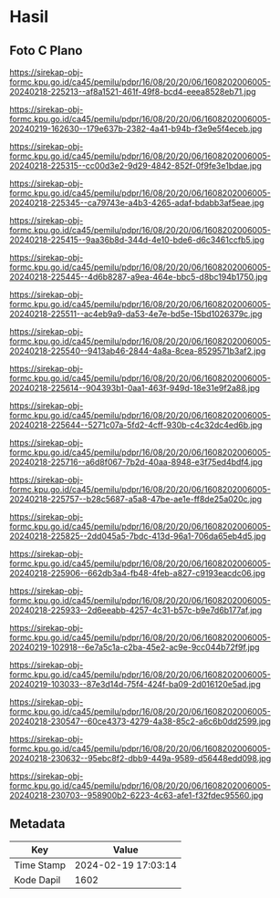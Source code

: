 # Hasil

## Foto C Plano

https://sirekap-obj-formc.kpu.go.id/ca45/pemilu/pdpr/16/08/20/20/06/1608202006005-20240218-225213--af8a1521-461f-49f8-bcd4-eeea8528eb71.jpg

https://sirekap-obj-formc.kpu.go.id/ca45/pemilu/pdpr/16/08/20/20/06/1608202006005-20240219-162630--179e637b-2382-4a41-b94b-f3e9e5f4eceb.jpg

https://sirekap-obj-formc.kpu.go.id/ca45/pemilu/pdpr/16/08/20/20/06/1608202006005-20240218-225315--cc00d3e2-9d29-4842-852f-0f9fe3e1bdae.jpg

https://sirekap-obj-formc.kpu.go.id/ca45/pemilu/pdpr/16/08/20/20/06/1608202006005-20240218-225345--ca79743e-a4b3-4265-adaf-bdabb3af5eae.jpg

https://sirekap-obj-formc.kpu.go.id/ca45/pemilu/pdpr/16/08/20/20/06/1608202006005-20240218-225415--9aa36b8d-344d-4e10-bde6-d6c3461ccfb5.jpg

https://sirekap-obj-formc.kpu.go.id/ca45/pemilu/pdpr/16/08/20/20/06/1608202006005-20240218-225445--4d6b8287-a9ea-464e-bbc5-d8bc194b1750.jpg

https://sirekap-obj-formc.kpu.go.id/ca45/pemilu/pdpr/16/08/20/20/06/1608202006005-20240218-225511--ac4eb9a9-da53-4e7e-bd5e-15bd1026379c.jpg

https://sirekap-obj-formc.kpu.go.id/ca45/pemilu/pdpr/16/08/20/20/06/1608202006005-20240218-225540--9413ab46-2844-4a8a-8cea-8529571b3af2.jpg

https://sirekap-obj-formc.kpu.go.id/ca45/pemilu/pdpr/16/08/20/20/06/1608202006005-20240218-225614--904393b1-0aa1-463f-949d-18e31e9f2a88.jpg

https://sirekap-obj-formc.kpu.go.id/ca45/pemilu/pdpr/16/08/20/20/06/1608202006005-20240218-225644--5271c07a-5fd2-4cff-930b-c4c32dc4ed6b.jpg

https://sirekap-obj-formc.kpu.go.id/ca45/pemilu/pdpr/16/08/20/20/06/1608202006005-20240218-225716--a6d8f067-7b2d-40aa-8948-e3f75ed4bdf4.jpg

https://sirekap-obj-formc.kpu.go.id/ca45/pemilu/pdpr/16/08/20/20/06/1608202006005-20240218-225757--b28c5687-a5a8-47be-ae1e-ff8de25a020c.jpg

https://sirekap-obj-formc.kpu.go.id/ca45/pemilu/pdpr/16/08/20/20/06/1608202006005-20240218-225825--2dd045a5-7bdc-413d-96a1-706da65eb4d5.jpg

https://sirekap-obj-formc.kpu.go.id/ca45/pemilu/pdpr/16/08/20/20/06/1608202006005-20240218-225906--662db3a4-fb48-4feb-a827-c9193eacdc06.jpg

https://sirekap-obj-formc.kpu.go.id/ca45/pemilu/pdpr/16/08/20/20/06/1608202006005-20240218-225933--2d6eeabb-4257-4c31-b57c-b9e7d6b177af.jpg

https://sirekap-obj-formc.kpu.go.id/ca45/pemilu/pdpr/16/08/20/20/06/1608202006005-20240219-102918--6e7a5c1a-c2ba-45e2-ac9e-9cc044b72f9f.jpg

https://sirekap-obj-formc.kpu.go.id/ca45/pemilu/pdpr/16/08/20/20/06/1608202006005-20240219-103033--87e3d14d-75f4-424f-ba09-2d016120e5ad.jpg

https://sirekap-obj-formc.kpu.go.id/ca45/pemilu/pdpr/16/08/20/20/06/1608202006005-20240218-230547--60ce4373-4279-4a38-85c2-a6c6b0dd2599.jpg

https://sirekap-obj-formc.kpu.go.id/ca45/pemilu/pdpr/16/08/20/20/06/1608202006005-20240218-230632--95ebc8f2-dbb9-449a-9589-d56448edd098.jpg

https://sirekap-obj-formc.kpu.go.id/ca45/pemilu/pdpr/16/08/20/20/06/1608202006005-20240218-230703--958900b2-6223-4c63-afe1-f32fdec95560.jpg


## Metadata

| Key        | Value               |
| ---------- | ------------------- |
| Time Stamp | 2024-02-19 17:03:14 |
| Kode Dapil | 1602                |




